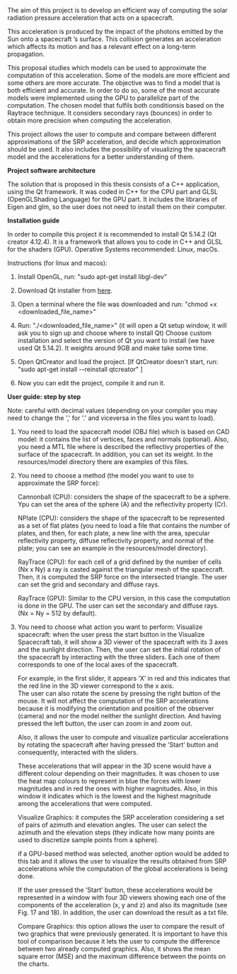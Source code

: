 The  aim  of  this  project  is  to  develop  an  efficient  way  of  computing  the solar  radiation  pressure
acceleration  that  acts  on  a  spacecraft.

This acceleration is produced by the impact of the photons emitted by the Sun onto a spacecraft ’s surface.
This collision generates an acceleration which affects its motion and has a relevant effect on a long-term propagation.

This proposal studies which models can be used to approximate the computation of this acceleration.
Some of the models are more efficient and some others are more accurate.  The objective was to find a model that is
both efficient and accurate.  In order to do so, some of the most accurate models were implemented using the GPU to
parallelize part of the computation. The chosen model that fulfils both conditionsis based on the Raytrace technique.
It considers secondary rays (bounces) in order to obtain more precision when computing the acceleration.

This project  allows the  user  to  compute  and compare  between  different  approximations  of  the  SRP acceleration, 
and decide which approximation should be used.
It also includes the possibility  of  visualizing  the  spacecraft  model  and  the  accelerations  for  a  better
understanding of them.

<b>Project software architecture</b>

The solution that is proposed in this thesis consists of a C++ application,  using the Qt framework.  It was coded in C++
for the CPU part and GLSL (OpenGLShading Language) for the GPU part.  It includes the libraries of Eigen and glm, so the
user does not need to install them on their computer.

<b>Installation guide</b>

In order to compile this project it is recommended to install Qt 5.14.2 (Qt creator 4.12.4). It is a framework that allows you
to code in C++ and GLSL for the shaders (GPU). Operative Systems recommended: Linux, macOs.

Instructions (for linux and macos):

1. Install OpenGL, run: "sudo apt-get install libgl-dev"

2. Download Qt installer from <a href="https://www.qt.io/download-qt-installer?utm_referrer=https%3A%2F%2Fwww.qt.io%2Fdownload-open-source%3Futm_referrer%3Dhttps%253A%252F%252Fwww.qt.io%252Fdownload">here</a>.
3. Open a terminal where the file was downloaded and run: "chmod +x <downloaded_file_name>"
4. Run: "./<downloaded_file_name>" (it will open a Qt setup window, it will ask you to sign up and choose where to install Qt)
	Choose custom installation and select the version of Qt you want to install (we have used Qt 5.14.2).
	It weights around 9GB and make take some time.
5. Open QtCreator and load the project.
	[If QtCreator doesn't start, run: "sudo apt-get install --reinstall qtcreator" ]

6. Now you can edit the project, compile it and run it.

<b>User guide: step by step</b>

Note: careful with decimal values (depending on your compiler you may need to change the ',' for '.' and viceversa in the files you want to load).

1. You need to load the spacecraft model (OBJ file) which is based on CAD model: it contains the list of vertices, faces 
	and normals (optional). Also, you need a MTL file where is described the reflectivy properties of the surface of
	the spacecraft. In addition, you can set its weight. In the resources/model directory there are examples of this files.

2. You need to choose a method (the model you want to use to approximate the SRP force):

	Cannonball (CPU): considers the shape of the spacecraft to be a sphere. Ypu can set the area of the sphere (A) and the reflectivity
	property (Cr).
	
	NPlate (CPU): considers the shape of the spacecraft to be represented as a set of flat plates (you need to load a file that contains
	the number of plates, and then, for each plate, a new line with the area, specular reflectivity property, diffuse reflectivity
	property, and normal of the plate; you can see an example in the resources/model directory).
	
	RayTrace (CPU): for each cell of a grid defined by the number of cells (Nx x Ny) a ray is casted against the triangular mesh of the
	spacecraft. Then, it is computed the SRP force on the intersected triangle. The user can set the grid and secondary and diffuse
	rays.
	
	RayTrace (GPU): Similar to the CPU version, in this case the computation is done in the GPU. The user can set the secondary and diffuse rays.
		(Nx = Ny = 512 by default).

3. You need to choose what action you want to perform:
	Visualize spacecraft: when the user press the start button in the Visualize Spacecraft tab, it will show a 3D viewer of the spacecraft with
	its 3 axes and the sunlight direction. Then, the user can set the initial rotation of the spacecraft by interacting with
	the three sliders. Each one of them corresponds to one of the local axes of the spacecraft. 
	
	For example, in the first slider, it appears ’X’ in red and this indicates that the red line in the 3D viewer correspond to the x axis. 	
	The user can also rotate the scene by pressing the right button of the mouse. It will not affect the computation of the SRP
	accelerations because it is modifying the orientation and position of the observer (camera) and nor the model neither the sunlight
	direction. And having pressed the left button, the user can zoom in and zoom out.
	
	Also, it allows the user to compute and visualize particular accelerations by rotating the spacecraft after having pressed the ’Start’
	button and consequently, interacted with the sliders.
	
	These accelerations that will appear in the 3D scene would have a different colour depending on their magnitudes. It was chosen to use
	the heat map colours to represent in blue the forces with lower magnitudes and in red the ones with higher magnitudes. Also, in this
	window it indicates which is the lowest and the highest magnitude among the accelerations that were computed.
	
	Visualize Graphics: it computes the SRP acceleration considering a set of pairs of azimuth and elevation angles. The user can select the
	azimuth and the elevation steps (they indicate how many points are used to discretize sample points from a sphere).
	
	if a GPU-based method was selected, another option would be added to this tab and it allows the user to visualize the results obtained
	from SRP accelerations while the computation of the global accelerations is being done.
	
	If the user pressed the ’Start’ button, these accelerations would be represented in a window with four 3D viewers showing each one of the
	components of the acceleration (x, y and z) and also its magnitude (see Fig. 17 and 18). In addition, the user can download the result
	as a txt file.
		
	Compare Graphics: this option allows the user to compare the result of two graphics that were previously generated. It is important to have this
	tool of comparison because it lets the user to compute the difference between two already computed graphics. Also, it shows the mean
	square error (MSE) and the maximum difference between the points on the charts.
		
		
		
		
		
		
		
		
		
		
		
		
		
		
		
		
